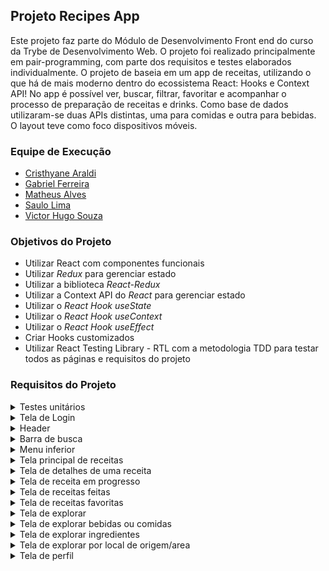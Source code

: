 ## Projeto Recipes App
  Este projeto faz parte do Módulo de Desenvolvimento Front end do curso da Trybe de Desenvolvimento Web. O projeto foi realizado principalmente em pair-programming, com parte dos requisitos e testes elaborados individualmente.
  O projeto de baseia em um app de receitas, utilizando o que há de mais moderno dentro do ecossistema React: Hooks e Context API! No app é possível ver, buscar, filtrar, favoritar e acompanhar o processo de preparação de receitas e drinks. Como base de dados utilizaram-se duas APIs distintas, uma para comidas e outra para bebidas. O layout teve como foco dispositivos móveis.

### Equipe de Execução
- [Cristhyane Araldi](https://github.com/CristhyaneAraldi)
- [Gabriel Ferreira](https://github.com/Gabrielferreirasl)
- [Matheus Alves](https://github.com/malves224)
- [Saulo Lima](https://github.com/saulolima-c)
- [Victor Hugo Souza](https://github.com/victoraster2010)

### Objetivos do Projeto

  - Utilizar React com componentes funcionais
  - Utilizar _Redux_ para gerenciar estado
  - Utilizar a biblioteca _React-Redux_
  - Utilizar a Context API do _React_ para gerenciar estado
  - Utilizar o _React Hook useState_
  - Utilizar o _React Hook useContext_
  - Utilizar o _React Hook useEffect_
  - Criar Hooks customizados
  - Utilizar React Testing Library - RTL com a metodologia TDD para testar todos as páginas e requisitos do projeto   

### Requisitos do Projeto
  
   <details>
     <summary>Testes unitários</summary>

- [x] 1 - Desenvolva os testes unitários de maneira que a seja de, no mínimo, 90%
   </details>
    <details>
    <summary>Tela de Login</summary>
    
  - [x] 2 - Crie todos os elementos que devem respeitar os atributos descritos no protótipo para a tela de login
  - [x] 3 - Desenvolva a tela de maneira que a pessoa deve conseguir escrever seu email no input de email
  - [x] 4 - Desenvolva a tela de maneira que a pessoa deve conseguir escrever sua senha no input de senha
  - [x] 5 - Desenvolva a tela de maneira que o formulário só seja válido após um email válido e uma senha de mais de 6 caracteres serem preenchidos
  - [x] 6 - Salve 2 tokens no localStorage após a submissão, identificados pelas chaves mealsToken e cocktailsToken
  - [x] 7 - Salve o e-mail da pessoa usuária no localStorage na chave user após a submissão
  - [x] 8 - Redirecione a pessoa usuária para a tela principal de receitas de comidas após a submissão e validação com sucesso do login
  </details>
  <details>
    <summary>Header</summary>

  - [x] 9 - Implemente os elementos do header na tela principal de receitas, respeitando os atributos descritos no protótipo
  - [x] 10 - Implemente um ícone para a tela de perfil, um título e um ícone para a busca, caso exista no protótipo
  - [x] 11 - Redirecione a pessoa usuária para a tela de perfil ao clicar no botão de perfil
  - [x] 12 - Desenvolva o botão de busca que, ao ser clicado, a barra de busca deve aparecer. O mesmo serve para escondê-la
  </details>
  <details>
    <summary>Barra de busca</summary>

- [x] 13 - Implemente os elementos da barra de busca respeitando os atributos descritos no protótipo
- [x] 14 - Posicione a barra logo abaixo do header e implemente 3 radio buttons: Ingrediente, Nome e Primeira letra
- [x] 15 - Busque na API de comidas caso a pessoa esteja na página de comidas e na de bebidas caso esteja na de bebidas
- [x] 16 - Redirecione para a tela de detalhes da receita caso apenas uma receita seja encontrada, com o ID da mesma na URL
- [x] 17 - Mostre as receitas em cards caso mais de uma receita seja encontrada
- [x] 18 - Exiba um `alert` caso nenhuma receita seja encontrada
  </details>
  <details>
    <summary>Menu inferior</summary>
- [x] 19 - Implemente os elementos do menu inferior respeitando os atributos descritos no protótipo
- [x] 20 - Posicione o menu inferior de forma fixa e apresente 3 ícones: um para comidas, um para bebidas e outro para exploração
- [x] 21 - Exiba o menu inferior apenas nas telas indicadas pelo protótipo
- [x] 22 - Redirecione a pessoa usuária para uma lista de cocktails ao clicar no ícone de bebidas
- [x] 23 - Redirecione a pessoa usuária para a tela de explorar ao clicar no ícone de exploração
- [x] 24 - Redirecione a pessoa usuária para uma lista de comidas ao clicar no ícone de comidas
  </details>
  <details>
    <summary>Tela principal de receitas</summary>

 - [x] 25 - Implemente os elementos da tela principal de receitas respeitando os atributos descritos no protótipo
 - [x] 26 - Carregue as 12 primeiras receitas de comidas ou bebidas, uma em cada card
 - [x] 27 - Implemente os botões de categoria para serem utilizados como filtro
 - [x] 28 - Implemente o filtro das receitas através da API ao clicar no filtro de categoria
 - [x] 29 - Implemente o filtro como um toggle, que se for selecionado de novo, o app deve retornar as receitas sem nenhum filtro
- [x] 30 - Implemente o filtro de categoria para que apenas um seja selecionado por vez
- [x] 31 - Desenvolva o filtro de categorias com a opção de filtrar por todas as categorias
- [x] 32 - Redirecione a pessoa usuária, ao clicar no card, para a tela de detalhes, que deve mudar a rota e conter o id da receita na URL
  </details>
  <details>
    <summary>Tela de detalhes de uma receita</summary>

 - [x] 33 - Implemente os elementos da tela de detalhes de uma receita respeitando os atributos descritos no protótipo
 - [x] 34 - Realize uma request para a API passando o `id` da receita que deve estar disponível nos parâmetros da URL
 - [x] 35 - Desenvolva a tela de forma que contenha uma imagem da receita, o título, a categoria (ou se é ou não alcoólico), uma lista de ingredientes seguidos pelas quantidades, instruções, um vídeo do youtube "embedado" e recomendações
- [x] 36 - Implemente as recomendações, para receitas de comida, a recomendação deverá ser bebida e vice-versa
- [x] 37 - Implemente os cards de recomendação, onde serão 6 cards, mas mostrando apenas 2 e o scroll é horizontal, similar a um `carousel`
- [x] 38 - Desenvolva um botão de nome "Iniciar Receita" que deve ficar fixo na parte de baixo da tela o tempo todo
- [x] 39 - Implemente a solução de forma que caso a receita já tenha sido feita, o botão "Iniciar Receita" deve sumir
- [x] 40 - Implemente a solução de modo que caso a receita tenha sido iniciada mas não finalizada, o texto do botão deve ser "Continuar Receita"
- [x] 41 - Redirecione a pessoa usuário caso o botão "Iniciar Receita" seja clicado, a rota deve mudar para a tela de receita em processo
- [x] 42 - Implemente um botão de compartilhar e um de favoritar a receita
- [x] 43 - Implemente a solução de forma que, ao clicar no botão de compartilhar, o link da receita dentro do app deve ser copiado para o clipboard e uma mensagem avisando que o link foi copiado deve aparecer
- [x] 44 - Implemente o ícone do coração (favorito) de maneira que, deve vir preenchido caso a receita esteja favoritada e "despreenchido" caso contrário
- [x] 45 - Implemente a lógica no botão de favoritar, caso seja clicado, o ícone do coração deve mudar seu estado atual, caso esteja preenchido deve mudar para "despreenchido" e vice-versa
 - [x] 46 - Salve as receitas favoritas no `localStorage` na chave `favoriteRecipes`
  </details>
  <details>
    <summary>Tela de receita em progresso</summary>

  - [x] 47 - Desenvolva a tela de maneira que contenha uma imagem da receita, seu titulo, sua categoria (ou se a bebida é alcoólica ou não) uma lista de ingredientes com suas respectivas quantidade e suas instruções
  - [x] 48 - Desenvolva um checkbox para cada item da lista de ingredientes
  - [x] 49 - Implemente uma lógica que, ao clicar no checkbox de um ingrediente, o nome dele deve ser "riscado" da lista
 - [x] 50 - Salve o estado do progresso, que deve ser mantido caso a pessoa atualize a página ou volte para a mesma receita
 - [x] 51 - Desenvolva a lógica de favoritar e compartilhar, a lógica da tela de detalhes de uma receita se aplica aqui
 - [x] 52 - Implemente a solução de maneira que o botão de finalizar receita só pode estar habilitado quando todos os ingredientes estiverem _"checkados"_ (marcados)
 - [x] 53 - Redirecione a pessoa usuária após clicar no botão "Finalizar receita", para a página de receitas feitas, cuja rota deve ser `/receitas-feitas`
  </details>
  <details>
    <summary>Tela de receitas feitas</summary>

- [x] 54 - Implemente os elementos da tela de receitas feitas respeitando os atributos descritos no protótipo
 - [x] 55 - Desenvolva a tela de maneira que, caso a receita do card seja uma comida, ela deve possuir: a foto da receita, o nome, a categoria, a area, a data em que a pessoa fez a receita, as 2 primeiras tags retornadas pela API e um botão de compartilhar
- [x] 56 - Desenvolva a tela de maneira que, caso a receita do card seja uma bebida, ela deve possuir: a foto da receita, o nome, se é alcoólica, a data em que a pessoa fez a receita e um botão de compartilhar
- [x] 57 - Desenvolva a solução de maneira que o botão de compartilhar deve copiar a URL da tela de detalhes da receita para o clipboard
- [x] 58 - Implemente 2 botões que filtram as receitas por comida ou bebida e um terceiro que remove todos os filtros
- [x] 59 - Redirecione para a tela de detalhes da receita caso seja clicado na foto ou no nome da receita
  </details>
  <details>
    <summary>Tela de receitas favoritas</summary>

 - [x] 60 - Implemente os elementos da tela de receitas favoritas (cumulativo com os atributos em comum com a tela de receitas feitas) respeitando os atributos descritos no protótipo
- [x] 61 - Desenvolva a tela de maneira que, caso a receita do card seja uma comida, ela deve possuir: a foto da receita, o nome, a categoria, a area, um botão de compartilhar e um de "desfavoritar"
- [x] 62 - Desenvolva a tela de maneira que, caso a receita do card seja uma bebida, ela deve possuir: a foto da receita, o nome, se é alcoólica ou não, um botão de compartilhar e um de "desfavoritar"
 - [x] 63 - Desenvolva a solução de maneira que o botão de compartilhar deve copiar a URL da tela de detalhes da receita para o clipboard
 - [x] 64 - Desenvolva a solução de maneira que o botão de "desfavoritar" deve remover a receita da lista de receitas favoritas do `localStorage` e da tela
- [x] 65 - Implemente 2 botões que filtram as receitas por comida ou bebida e um terceiro que remove todos os filtros
- [x] 66 - Redirecione a pessoa usuária ao clicar na foto ou no nome da receita, a rota deve mudar para a tela de detalhes daquela receita
  </details>
  <details>
    <summary>Tela de explorar</summary>

- [x] 67 - Implemente os elementos da tela de explorar respeitando os atributos descritos no protótipo
- [x] 68 - Desenvolva a tela de maneira que tenha 2 botões: um para explorar comidas e o outro para explorar bebidas
- [x] 69 - Redirecione a pessoa usuária ao clicar em um dos botões, a rota deve mudar para a página de explorar comidas ou de explorar bebidas
  </details>
  <details>
    <summary>Tela de explorar bebidas ou comidas</summary>

 - [x] 70 - Implemente os elementos da tela de explorar bebidas ou comidas respeitando os atributos descritos no protótipo
  - [x] 71 - Desenvolva 3 botões: um para explorar por ingrediente, um para explorar por local de origem e um para pegar uma receita aleatória
 - [x] 72 - Redirecione a pessoa usuária ao clicar em "Por Ingredientes", a rota deve mudar para a tela de explorar por ingredientes
- [x] 73 - Redirecione a pessoa usuária ao clicar em "Por Local de Origem", a rota deve mudar para tela de explorar por local de origem
- [x] 74 - Redirecione a pessoa usuária ao clicar em "Me Surpreenda!", a rota deve mudar para a tela de detalhes de uma receita, que deve ser escolhida de forma aleatória através da API
  </details>
  <details>
    <summary>Tela de explorar ingredientes</summary>

- [x] 75 - Implemente os elementos da tela de explorar ingredientes respeitando os atributos descritos no protótipo
- [x] 76 - Desenvolva cards para os 12 primeiros ingredientes, de forma que cada card contenha o nome do ingrediente e uma foto
- [x] 77 -  Redireciona a pessoa usuária ao clicar no card do ingrediente, a rota deve mudar para tela principal de receitas mas mostrando apenas as receitas que contém o ingrediente escolhido
  </details>
  <details>
    <summary>Tela de explorar por local de origem/area</summary>

- [x] 78 - Implemente os elementos da tela de explorar por local de origem respeitando os atributos descritos no protótipo
- [x] 79 - Desenvolva as mesmas especificações da tela de receitas principal, com a diferença de que os filtros de categoria são substituídos por um dropdown
- [x] 80 - Implemente o dropdown de maneira que devem estar disponíveis todas as áreas retornadas da API, incluindo a opção "All", que retorna as receitas sem nenhum filtro
- [x] 81 - Implemente a rota que deve ser apenas `/explorar/comidas/area`
  </details>
  <details>
    <summary>Tela de perfil</summary>

- [x] 82 - Implemente os elementos da a tela de perfil respeitando os atributos descritos no protótipo
- [x] 83 - Implemente a solução de maneira que o e-mail da pessoa usuária deve estar visível
- [x] 84 - Implemente 3 botões: um de nome "Receitas Feitas", um de nome "Receitas Favoritas" e um de nome "Sair"
- [x] 85 - Redirecione a pessoa usuária que, ao clicar no botão de "Receitas Favoritas", a rota deve mudar para a tela de receitas favoritas
- [x] 86 - Redirecione a pessoa usuária que, ao clicar no botão de "Receitas Feitas", a rota deve mudar para a tela de receitas feitas
- [x] 87 - Redirecione a pessoa usuária que, ao clicar no botão de "Sair", o `localStorage` deve ser limpo e a rota deve mudar para a tela de login
  </details>


